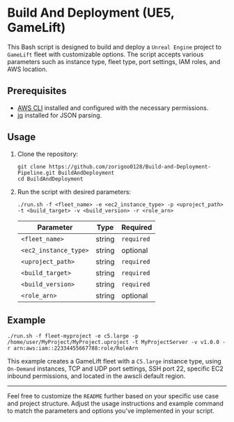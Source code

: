 # Build And Deployment (UE5, GameLift)

This Bash script is designed to build and deploy a `Unreal Engine` project to `GameLift` fleet with customizable options. The script accepts various parameters such as instance type, fleet type, port settings, IAM roles, and AWS location.

## Prerequisites

- [AWS CLI](https://aws.amazon.com/cli/) installed and configured with the necessary permissions.
- [jq](https://stedolan.github.io/jq/) installed for JSON parsing.

## Usage

1. Clone the repository:

    ```shell
    git clone https://github.com/zorigoo0128/Build-and-Deployment-Pipeline.git BuildAndDeployment
    cd BuildAndDeployment
    ```

2. Run the script with desired parameters:

    ```shell
    ./run.sh -f <fleet_name> -e <ec2_instance_type> -p <uproject_path> -t <build_target> -v <build_version> -r <role_arn>
    ```
    Parameter|Type|Required
    -|-|-
     `<fleet_name>` |  string | `required` 
     `<ec2_instance_type>` | string |optional
    `<uproject_path>`|string|`required`
    `<build_target>`|string|`required`
    `<build_version>   `|string|`required`
    `<role_arn>`|string|optional


## Example

```shell
./run.sh -f fleet-myproject -e c5.large -p /home/user/MyProject/MyProject.uproject -t MyProjectServer -v v1.0.0 -r arn:aws:iam::22334455667788:role/RoleArn
```

This example creates a GameLift fleet with a `C5.large` instance type, using `On-Demand` instances, TCP and UDP port settings, SSH port 22, specific EC2 inbound permissions, and located in the awscli default region.

---

Feel free to customize the `README` further based on your specific use case and project structure. Adjust the usage instructions and example command to match the parameters and options you've implemented in your script.